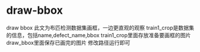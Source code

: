 # draw-bbox
draw bbox
此文为布匹检测数据集画框，一边更直观的观察
train1_crop是数据集的信息，包括name,defect_name,bbox
train1_crop里面存放准备要画框的图片draw_bbox里面保存已画完的图片
修改路径运行即可
